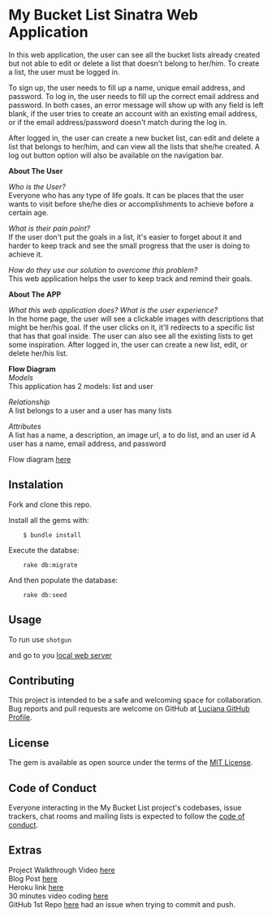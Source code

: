 # My Bucket List Sinatra Web Application
In this web application, the user can see all the bucket lists already created but not able to edit or delete a list that doesn't belong to her/him.
To create a list, the user must be logged in.

To sign up, the user needs to fill up a name, unique email address, and password.
To log in, the user needs to fill up the correct email address and password.
In both cases, an error message will show up with any field is left blank, if the user tries to create an account with an existing email address, or if the email address/password doesn't match during the log in.

After logged in, the user can create a new bucket list, can edit and delete a list that belongs to her/him, and can view all the lists that she/he created. A log out button option will also be available on the navigation bar.

**About The User**

*Who is the User?*\
Everyone who has any type of life goals. It can be places that the user wants to visit before she/he dies or accomplishments to achieve before a certain age.

*What is their pain point?*\
If the user don't put the goals in a list, it's easier to forget about it and harder to keep track and see the small progress that the user is doing to achieve it.

*How do they use our solution to overcome this problem?*\
This web application helps the user to keep track and remind their goals.

**About The APP**

*What this web application does? What is the user experience?*\
In the home page, the user will see a clickable images with descriptions that might be her/his goal. If the user clicks on it, it'll redirects to a specific list that has that goal inside.
The user can also see all the existing lists to get some inspiration.
After logged in, the user can create a new list, edit, or delete her/his list.

**Flow Diagram**\
*Models*\
This application has 2 models: list and user

*Relationship*\
A list belongs to a user and a user has many lists

*Attributes*\
A list has a name, a description, an image url, a to do list, and an user id
A user has a name, email address, and password

Flow diagram [here](https://drive.google.com/file/d/1ZTPE_YMM91jfNekATL3RIntcUvOFBTA8/view?usp=sharing)
## Instalation
Fork and clone this repo.

Install all the gems with:
```
    $ bundle install
```

Execute the databse:
```
    rake db:migrate
```

And then populate the database:
```
    rake db:seed
```
## Usage

To run use `shotgun`

and go to you [local web server](http://127.0.0.1:9393/)
## Contributing

This project is intended to be a safe and welcoming space for collaboration.
Bug reports and pull requests are welcome on GitHub at [Luciana GitHub Profile](https://github.com/luciana-lab).

## License

The gem is available as open source under the terms of the [MIT License](https://opensource.org/licenses/MIT).

## Code of Conduct

Everyone interacting in the My Bucket List project's codebases, issue trackers, chat rooms and mailing lists is expected to follow the [code of conduct](https://github.com/luciana-lab/my-bucket-list/blob/master/CODE_OF_CONDUCT.md).

## Extras
Project Walkthrough Video [here](https://youtu.be/_Bb-MrKRYVg)\
Blog Post [here](https://luciana-lab.medium.com/displaying-error-messages-in-sinatra-step-by-step-34b080793266)\
Heroku link [here](https://my-bucket-list-sinatra-project.herokuapp.com/)\
30 minutes video coding [here](https://youtu.be/YtXW9zKNDGU)\
GitHub 1st Repo [here](https://github.com/luciana-lab/my-bucket-list) had an issue when trying to commit and push.